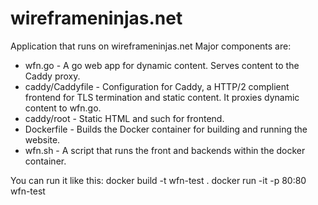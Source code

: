 wireframeninjas.net
===================

Application that runs on wireframeninjas.net  Major components are:

* wfn.go - A go web app for dynamic content. Serves content to the Caddy proxy.
* caddy/Caddyfile - Configuration for Caddy, a HTTP/2 complient frontend
  for TLS termination and static content.  It proxies dynamic content to wfn.go.
* caddy/root - Static HTML and such for frontend.
* Dockerfile - Builds the Docker container for building and running the website.
* wfn.sh - A script that runs the front and backends within the docker container.

You can run it like this:
    docker build -t wfn-test .
    docker run -it -p 80:80 wfn-test
